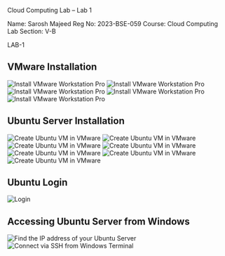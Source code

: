 Cloud Computing Lab – Lab 1

Name: Sarosh Majeed
Reg No: 2023-BSE-059
Course: Cloud Computing Lab
Section: V-B

LAB-1

## VMware Installation
![Install VMware Workstation Pro](Lab1-screenshots/1.png)
![Install VMware Workstation Pro](Lab1-screenshots/2.png)
![Install VMware Workstation Pro](Lab1-screenshots/3.png)
![Install VMware Workstation Pro](Lab1-screenshots/4.png)
![Install VMware Workstation Pro](Lab1-screenshots/5.png)

## Ubuntu Server Installation
![Create Ubuntu VM in VMware](Lab1-screenshots/6.png)
![Create Ubuntu VM in VMware](Lab1-screenshots/7.png)
![Create Ubuntu VM in VMware](Lab1-screenshots/8.png)
![Create Ubuntu VM in VMware](Lab1-screenshots/9.png)
![Create Ubuntu VM in VMware](Lab1-screenshots/10.png)
![Create Ubuntu VM in VMware](Lab1-screenshots/11.png)
![Create Ubuntu VM in VMware](Lab1-screenshots/12.png)

## Ubuntu Login
![Login](Lab1-screenshots/13.png)

## Accessing Ubuntu Server from Windows
![Find the IP address of your Ubuntu Server](Lab1-screenshots/14.png)
![Connect via SSH from Windows Terminal](Lab1-screenshots/15.png)

